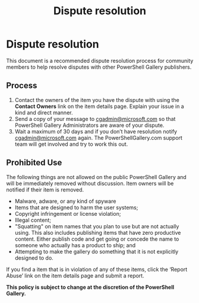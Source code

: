 ﻿---
ms.date:  06/12/2017
contributor:  JKeithB
keywords:  gallery,powershell,cmdlet,psgallery
title:  Dispute resolution
---
# Dispute resolution

This document is a recommended dispute resolution process for community members to help resolve disputes with other PowerShell Gallery publishers.

## Process

1. Contact the owners of the item you have the dispute with using the **Contact Owners** link on the item details page.
Explain your issue in a kind and direct manner.
2. Send a copy of your message to [cgadmin@microsoft.com](mailto:cgadmin@microsoft.com) so that PowerShell Gallery Administrators are aware of your dispute.
3. Wait a maximum of 30 days and if you don’t have resolution notify [cgadmin@microsoft.com](mailto:cgadmin@microsoft.com) again.
The PowerShellGallery.com support team will get involved and try to work this out.


## Prohibited Use

The following things are not allowed on the public PowerShell Gallery and will be immediately removed without discussion.  Item owners will be notified if their item is removed.

- Malware, adware, or any kind of spyware
- Items that are designed to harm the user systems;
- Copyright infringement or license violation;
- Illegal content;
- "Squatting" on item names that you plan to use but are not actually using. This also includes publishing items that have zero productive content.
Either publish code and get going or concede the name to someone who actually has a product to ship; and
- Attempting to make the gallery do something that it is not explicitly designed to do.


If you find a item that is in violation of any of these items, click the ‘Report Abuse’ link on the item details page and submit a report.

**This policy is subject to change at the discretion of the PowerShell Gallery.**